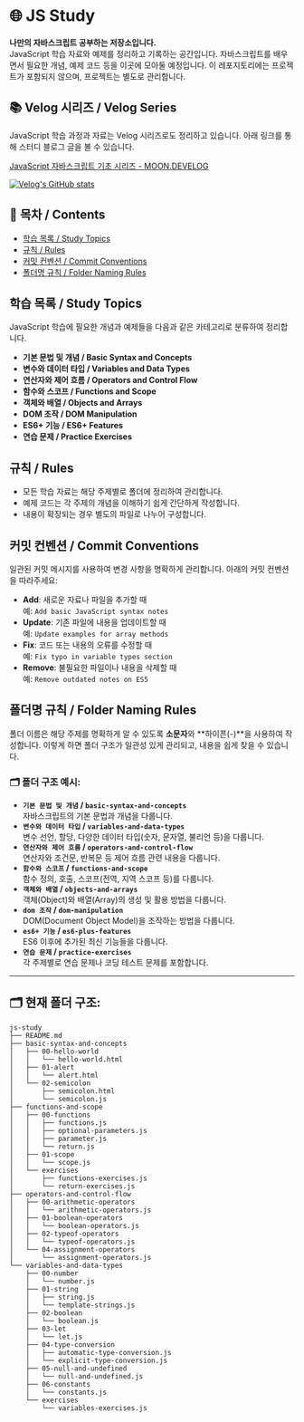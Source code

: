 # 🌐 JS Study

**나만의 자바스크립트 공부하는 저장소입니다.**  
JavaScript 학습 자료와 예제를 정리하고 기록하는 공간입니다. 자바스크립트를 배우면서 필요한 개념, 예제 코드 등을 이곳에 모아둘 예정입니다. 이 레포지토리에는 프로젝트가 포함되지 않으며, 프로젝트는 별도로 관리합니다.

## 📚 Velog 시리즈 / Velog Series

JavaScript 학습 과정과 자료는 Velog 시리즈로도 정리하고 있습니다. 아래 링크를 통해 스터디 블로그 글을 볼 수 있습니다.

[JavaScript 자바스크립트 기초 시리즈 - MOON.DEVELOG](https://velog.io/@moon_dev/series/JavaScript-자바스크립트)

[![Velog's GitHub stats](https://velog-readme-stats.vercel.app/api?name=moon_dev)](https://velog-readme-stats.vercel.app/api/redirect?name=moon_dev)

## 📖 목차 / Contents

- [학습 목록 / Study Topics](#학습-목록--study-topics)
- [규칙 / Rules](#규칙--rules)
- [커밋 컨벤션 / Commit Conventions](#커밋-컨벤션--commit-conventions)
- [폴더명 규칙 / Folder Naming Rules](#폴더명-규칙--folder-naming-rules)

## 학습 목록 / Study Topics

JavaScript 학습에 필요한 개념과 예제들을 다음과 같은 카테고리로 분류하여 정리합니다.

- **기본 문법 및 개념 / Basic Syntax and Concepts**
- **변수와 데이터 타입 / Variables and Data Types**
- **연산자와 제어 흐름 / Operators and Control Flow**
- **함수와 스코프 / Functions and Scope**
- **객체와 배열 / Objects and Arrays**
- **DOM 조작 / DOM Manipulation**
- **ES6+ 기능 / ES6+ Features**
- **연습 문제 / Practice Exercises**

## 규칙 / Rules

- 모든 학습 자료는 해당 주제별로 폴더에 정리하여 관리합니다.
- 예제 코드는 각 주제의 개념을 이해하기 쉽게 간단하게 작성합니다.
- 내용이 확장되는 경우 별도의 파일로 나누어 구성합니다.

## 커밋 컨벤션 / Commit Conventions

일관된 커밋 메시지를 사용하여 변경 사항을 명확하게 관리합니다. 아래의 커밋 컨벤션을 따라주세요:

- **Add**: 새로운 자료나 파일을 추가할 때  
  예: `Add basic JavaScript syntax notes`
- **Update**: 기존 파일에 내용을 업데이트할 때  
  예: `Update examples for array methods`
- **Fix**: 코드 또는 내용의 오류를 수정할 때  
  예: `Fix typo in variable types section`
- **Remove**: 불필요한 파일이나 내용을 삭제할 때  
  예: `Remove outdated notes on ES5`

## 폴더명 규칙 / Folder Naming Rules

폴더 이름은 해당 주제를 명확하게 알 수 있도록 **소문자**와 **하이픈(-)**을 사용하여 작성합니다. 이렇게 하면 폴더 구조가 일관성 있게 관리되고, 내용을 쉽게 찾을 수 있습니다.

### 🗂️ 폴더 구조 예시:

- **`기본 문법 및 개념` / `basic-syntax-and-concepts`**  
  자바스크립트의 기본 문법과 개념을 다룹니다.
- **`변수와 데이터 타입` / `variables-and-data-types`**  
  변수 선언, 할당, 다양한 데이터 타입(숫자, 문자열, 불리언 등)을 다룹니다.
- **`연산자와 제어 흐름` / `operators-and-control-flow`**  
  연산자와 조건문, 반복문 등 제어 흐름 관련 내용을 다룹니다.
- **`함수와 스코프` / `functions-and-scope`**  
  함수 정의, 호출, 스코프(전역, 지역 스코프 등)를 다룹니다.
- **`객체와 배열` / `objects-and-arrays`**  
  객체(Object)와 배열(Array)의 생성 및 활용 방법을 다룹니다.
- **`dom 조작` / `dom-manipulation`**  
  DOM(Document Object Model)을 조작하는 방법을 다룹니다.
- **`es6+ 기능` / `es6-plus-features`**  
  ES6 이후에 추가된 최신 기능들을 다룹니다.
- **`연습 문제` / `practice-exercises`**  
  각 주제별로 연습 문제나 코딩 테스트 문제를 포함합니다.

---

## 🗂️ 현재 폴더 구조:

```plaintext
js-study
├── README.md
├── basic-syntax-and-concepts
│   ├── 00-hello-world
│   │   └── hello-world.html
│   ├── 01-alert
│   │   └── alert.html
│   └── 02-semicolon
│       ├── semicolon.html
│       └── semicolon.js
├── functions-and-scope
│   ├── 00-functions
│   │   ├── functions.js
│   │   ├── optional-parameters.js
│   │   ├── parameter.js
│   │   └── return.js
│   ├── 01-scope
│   │   └── scope.js
│   └── exercises
│       ├── functions-exercises.js
│       └── return-exercises.js
├── operators-and-control-flow
│   ├── 00-arithmetic-operators
│   │   └── arithmetic-operators.js
│   ├── 01-boolean-operators
│   │   └── boolean-operators.js
│   ├── 02-typeof-operators
│   │   └── typeof-operators.js
│   └── 04-assignment-operators
│       └── assignment-operators.js
└── variables-and-data-types
    ├── 00-number
    │   └── number.js
    ├── 01-string
    │   ├── string.js
    │   └── template-strings.js
    ├── 02-boolean
    │   └── boolean.js
    ├── 03-let
    │   └── let.js
    ├── 04-type-conversion
    │   ├── automatic-type-conversion.js
    │   └── explicit-type-conversion.js
    ├── 05-null-and-undefined
    │   └── null-and-undefined.js
    ├── 06-constants
    │   └── constants.js
    └── exercises
        └── variables-exercises.js
```
